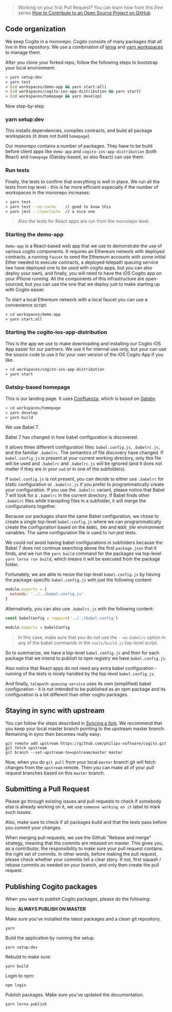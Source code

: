 > Working on your first Pull Request? You can learn how from this *free* series
> [How to Contribute to an Open Source Project on
> GitHub](https://egghead.io/series/how-to-contribute-to-an-open-source-project-on-github)

## Code organization

We keep Cogito in a monorepo. Cogito consists of many packages that all live in
this repository. We use a combination of [lerna](https://lernajs.io) and [yarn
workspaces](https://yarnpkg.com/lang/en/docs/workspaces/) to manage them.

After you clone your forked repo, follow the following steps to bootstrap your
local environment:

```bash
» yarn setup:dev
» yarn test
» (cd workspaces/demo-app && yarn start:all)
» (cd workspaces/cogito-ios-app-distribution && yarn start)
» (cd workspaces/homepage && yarn develop)
```

Now step-by-step.

### yarn setup:dev

This installs dependencies, compiles contracts, and build all package workspaces (it does not build `homepage`).

Our monorepo contains a number of packages. They have to be build before client
apps like `demo-app` and `cogito-ios-app-distribution` (both React) and
`homepage` (Gatsby-based, so also React) can use them.

### Run tests

Finally, the tests to confirm that everything is well in place. We run all the
tests from top level - this is far more efficient especially if the number of
workspaces in the monorepo increases:

```bash
» yarn test
» yarn test --no-cache    // good to know this
» yarn jest --clearCache  // a nice one
```

> Also the tests for React apps are run from the monorepo level.

### Starting the demo-app

`demo-app` is a React-based web app that we use to demonstrate the use of
various cogito components. It requires an Ethereum network with deployed
contracts, a running `faucet` to seed the Ethereum accounts with some initial
Ether needed to execute contracts, a deployed telepath queuing service (we have
deployed one to be used with cogito apps, but you can also deploy your own), and
finally, you will need to have the iOS Cogito app on your iPhone running. All
the components of this infrastructure are open-sourced, but you can use the one
that we deploy just to make starting up with Cogito easier.

To start a local Ethereum network with a local faucet you can use a convenience
script:

```bash
» cd workspaces/demo-app
» yarn start:all
```

### Starting the cogito-ios-app-distribution

This is the app we use to make downloading and installing our Cogito iOS App
easier for our partners. We use it for internal use only, but your can use the
source code to use it for your own version of the iOS Cogito App if you like.

```bash
» cd workspaces/cogito-ios-app-distribution
» yarn start
```

### Gatsby-based homepage

This is our landing page. It uses [Confluenza](https://confluenza.now.sh), which is based on [Gatsby](https://www.gatsbyjs.org/).

```bash
» cd workspaces/homepage
» yarn develop
» yarn build
```

We use Babel 7.

Babel 7 has changed in how babel configuration is discovered.

It allows three different configuration files: `babel.config.js`,
`.babelrc.js`, and the familiar `.babelrc`. The semantics of file
discovery have changed. If `babel.config.js` is present at your
current working directory, only this file will be used and `.babelrc`
and `.babelrc.js` will be ignored (and it does not matter if they are
in your `cwd` or in one of the subfolders).

If `babel.config.js` is not present, you can decide to either use
`.babelrc` for static configuration or `.babelrc.js` if you prefer to
programmatically create your configuration. If you use the `.babelrc` variant, please notice that Babel 7 will look for a `.babelrc` in the current directory. If Babel finds
other `.babelrc` files while transpiling files in a subfolder, it will merge the configurations together.

Because our packages share the same Babel configuration, we chose
to create a single top-level `babel.config.js` where we can
programmatically create the configuration based on the `BABEL_ENV` and
`NODE_ENV` environment variables. The same configuration file is used
to run jest tests.

We could not avoid having babel configurations in subfolders because
the Babel 7 does not continue searching above the first `package.json` that it finds, and we run the `yarn build` command for the packages via top-level `yarn lerna run build`, which means it will be executed from the package folder.

Fortunately, we are able to reuse the top-level
`babel.config.js` by having the package-specific `babel.config.js`
with just the following content:

```javascript
module.exports = {
  extends: '../../babel.config.js'
}
```

Alternatively, you can also use `.babelrc.js` with the following content:

```javascript
const babelConfig = require('../../babel.config')

module.exports = babelConfig
```

> In this case, make sure that you do not use the `--no-babelrc`
option in any of the babel commands in the `tools/build.js` top-level
script.


So to summarize, we have a top-level `babel.config.js` and then for each package that we intend to publish to npm registry we have `babel.config.js`.

Also notice that React apps do not need any extra babel configuration - running of the tests is nicely handled by the top-level `babel.config.js`.

And finally, `telepath-queuing-service` uses its own (simplified) babel configuration -
it is not intended to be published as an npm package and its configuration is a
bit different than other cogito packages.

## Staying in sync with upstream

You can follow the steps described in [Syncing a
fork](https://help.github.com/articles/syncing-a-fork/). We recommend that you
keep your local master branch pointing to the upstream master branch. Remaining
in sync then becomes really easy:

```
git remote add upstream https://github.com/philips-software/cogito.git
git fetch upstream
git branch --set-upstream-to=upstream/master master
```

Now, when you do `git pull` from your local `master` branch git will fetch
changes from the `upstream` remote. Then you can make all of your pull request
branches based on this `master` branch.

## Submitting a Pull Request

Please go through existing issues and pull requests to check if somebody else is
already working on it, we use `someone working on it` label to mark such issues.

Also, make sure to check if all packages build and that the tests pass before
you commit your changes.

When merging pull requests, we use the Github "Rebase and merge" strategy, meaning
that the commits are rebased on master. This gives you, as a contributor, the
responsibility to make sure your pull request contains the right set of commits.
In other words, before making the pull request, please check whether your
commits tell a clear story. If not, first squash / rebase commits as needed
on your branch, and only then create the pull request.

## Publishing Cogito packages

When you want to publish Cogito packages, please do the following:

Note: **ALWAYS PUBLISH ON MASTER**

Make sure you've installed the latest packages and a clean git repository.
```
yarn
```

Build the application by running the setup:
```
yarn setup:dev
```

Rebuild to make sure:
```
yarn build
```

Login to npm:
```
npm login
```

Publish packages. Make sure you've updated the documentation.
```
yarn lerna publish
```

